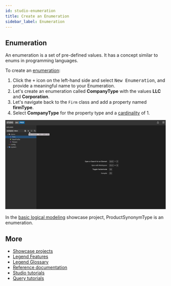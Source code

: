```yaml
---
id: studio-enumeration
title: Create an Enumeration
sidebar_label: Enumeration
---
```


## Enumeration

An enumeration is a set of pre-defined values. It has a concept similar to enums in programming languages.  

To create an [enumeration](../concepts/legend-concepts.md/#enumeration):

1. Click the <kbd>+</kbd> icon on the left-hand side and select <kbd>New Enumeration</kbd>, and provide a meaningful name to your Enumeration.
2. Let's create an enumeration called **CompanyType** with the values **LLC** and **Corporation**.
3. Let's navigate back to the `Firm` class and add a property named **firmType**.
4. Select **CompanyType** for the property type and a [cardinality](../reference/legend-language.md#class) of 1.

![Select property type and cardinality](../assets/add-enum.gif)


In the [basic logical modeling](../showcases/showcase-projects.md/#logical-modeling-basic) showcase project, ProductSynonymType is an enumeration. 

## More
- [Showcase projects](../showcases/showcase-projects.md)
- [Legend Features](../overview/legend-features.md)
- [Legend Glossary](../overview/legend-glossary.md)
- [Reference documentation](../reference/legend-language.md)
- [Studio tutorials](../tutorials/studio-workspace.md)
- [Query tutorials](../tutorials/query-builder.md)

